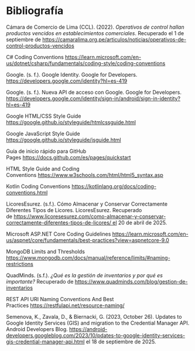 # Bibliografía # 

Cámara de Comercio de Lima (CCL). (2022). _Operativos de control hallan productos vencidos en establecimientos comerciales_. Recuperado el 1 de septiembre de https://camaralima.org.pe/articulos/noticias/operativos-de-control-productos-vencidos

C# Coding Conventions https://learn.microsoft.com/en-us/dotnet/csharp/fundamentals/coding-style/coding-conventions

Google. (s. f.). Google Identity. Google for Developers. https://developers.google.com/identity?hl=es-419

Google. (s. f.). Nueva API de acceso con Google. Google for Developers. https://developers.google.com/identity/sign-in/android/sign-in-identity?hl=es-419

Google HTML/CSS Style Guide https://google.github.io/styleguide/htmlcssguide.html

Google JavaScript Style Guide https://google.github.io/styleguide/jsguide.html

Guía de inicio rápido para GitHub Pages https://docs.github.com/es/pages/quickstart

HTML Style Guide and Coding Conventions https://www.w3schools.com/html/html5_syntax.asp

Kotlin Coding Conventions https://kotlinlang.org/docs/coding-conventions.html

LicoresEsurez. (s.f.). Cómo Almacenar y Conservar Correctamente Diferentes Tipos de Licores. LicoresEsurez. Recuperado de https://www.licoresesurez.com/como-almacenar-y-conservar-correctamente-diferentes-tipos-de-licores/ el 20 de abril de 2025.

Microsoft ASP.NET Core Coding Guidelines https://learn.microsoft.com/en-us/aspnet/core/fundamentals/best-practices?view=aspnetcore-9.0

MongoDB Limits and Thresholds https://www.mongodb.com/docs/manual/reference/limits/#naming-restrictions

QuadMinds. (s.f.). _¿Qué es la gestión de inventarios y por qué es importante?_ Recuperado de https://www.quadminds.com/blog/gestion-de-inventarios

REST API URI Naming Conventions And Best Practices https://restfulapi.net/resource-naming/

Semenova, K., Zavala, D., & Biernacki, G. (2023, October 26). Updates to Google Identity Services (GIS) and migration to the Credential Manager API. Android Developers Blog. https://android-developers.googleblog.com/2023/10/pdates-to-google-identity-services-gis-credential-manager-api.html el 18 de septiembre de 2025.
